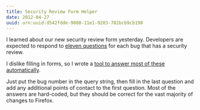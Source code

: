 ```yaml
---
title: Security Review Form Helper
date: 2012-04-27
uuid: urn:uuid:d542fdde-9088-11e1-9283-782bcb9cb190
---
```


I learned about our new security review form yesterday.  Developers are expected to respond to [eleven questions][questions] for each bug that has a security review.

I dislike filling in forms, so I wrote a [tool to answer most of these automatically][tool].

Just put the bug number in the query string, then fill in the last question and add any additional points of contact to the first question.  Most of the answers are hard-coded, but they should be correct for the vast majority of changes to Firefox.

[questions]: https://bugzilla.mozilla.org/show_bug.cgi?id=749376#c0
[tool]: http://people.mozilla.org/~jlebar/tools/sec-review.html?697132
